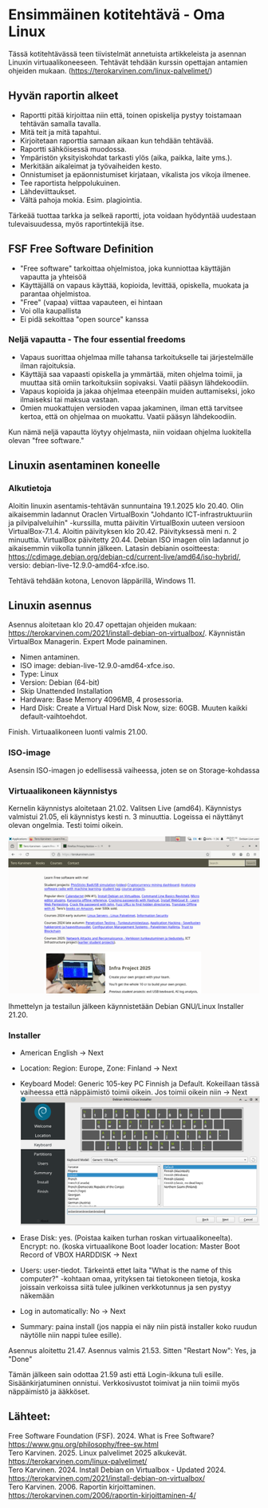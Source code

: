 # Ensimmäinen kotitehtävä - Oma Linux

Tässä kotitehtävässä teen tiivistelmät annetuista artikkeleista ja asennan Linuxin virtuaalikoneeseen. Tehtävät tehdään kurssin opettajan antamien ohjeiden mukaan. (https://terokarvinen.com/linux-palvelimet/)

## Hyvän raportin alkeet

- Raportti pitää kirjoittaa niin että, toinen opiskelija pystyy toistamaan tehtävän samalla tavalla.
- Mitä teit ja mitä tapahtui.
- Kirjoitetaan raporttia samaan aikaan kun tehdään tehtävää.
- Raportti sähköisessä muodossa.
- Ympäristön yksityiskohdat tarkasti ylös (aika, paikka, laite yms.).
- Merkitään aikaleimat ja työvaiheiden kesto.
- Onnistumiset ja epäonnistumiset kirjataan, vikalista jos vikoja ilmenee.
- Tee raportista helppolukuinen.
- Lähdeviittaukset.
- Vältä pahoja mokia. Esim. plagiointia.

Tärkeää tuottaa tarkka ja selkeä raportti, jota voidaan hyödyntää uudestaan tulevaisuudessa, myös raportintekijä itse.

## FSF Free Software Definition

- "Free software" tarkoittaa ohjelmistoa, joka kunniottaa käyttäjän vapautta ja yhteisöä
- Käyttäjällä on vapaus käyttää, kopioida, levittää, opiskella, muokata ja parantaa ohjelmistoa.
- "Free" (vapaa) viittaa vapauteen, ei hintaan
- Voi olla kaupallista
- Ei pidä sekoittaa "open source" kanssa

### Neljä vapautta - The four essential freedoms

- Vapaus suorittaa ohjelmaa mille tahansa tarkoitukselle tai järjestelmälle ilman rajoituksia.
- Käyttäjä saa vapaasti opiskella ja ymmärtää, miten ohjelma toimii, ja muuttaa sitä omiin tarkoituksiin sopivaksi. Vaatii pääsyn lähdekoodiin.
- Vapaus kopioida ja jakaa ohjelmaa eteenpäin muiden auttamiseksi, joko ilmaiseksi tai maksua vastaan.
- Omien muokattujen versioden vapaa jakaminen, ilman että tarvitsee kertoa, että on ohjelmaa on muokattu. Vaatii pääsyn lähdekoodiin.

Kun nämä neljä vapautta löytyy ohjelmasta, niin voidaan ohjelma luokitella olevan "free software."

## Linuxin asentaminen koneelle

### Alkutietoja

Aloitin linuxin asentamis-tehtävän sunnuntaina 19.1.2025 klo 20.40. Olin aikaisemmin ladannut Oraclen VirtualBoxin "Johdanto ICT-infrastruktuuriin ja pilvipalveluihin" -kurssilla, mutta päivitin VirtualBoxin uuteen versioon VirtualBox-7.1.4. Aloitin päivityksen klo 20.42. Päivityksessä meni n. 2 minuuttia. VirtualBox päivitetty 20.44. Debian ISO imagen olin ladannut jo aikaisemmin viikolla tunnin jälkeen. Latasin debianin osoitteesta: https://cdimage.debian.org/debian-cd/current-live/amd64/iso-hybrid/, versio: debian-live-12.9.0-amd64-xfce.iso. 

Tehtävä tehdään kotona, Lenovon läppärillä, Windows 11.

## Linuxin asennus

Asennus aloitetaan klo 20.47 opettajan ohjeiden mukaan: https://terokarvinen.com/2021/install-debian-on-virtualbox/. Käynnistän VirtualBox Managerin. Expert Mode painaminen. 
- Nimen antaminen.
- ISO image: debian-live-12.9.0-amd64-xfce.iso.
- Type: Linux
- Version: Debian (64-bit)
- Skip Unattended Installation
- Hardware: Base Memory 4096MB, 4 prosessoria.
- Hard Disk: Create a Virtual Hard Disk Now, size: 60GB. Muuten kaikki default-vaihtoehdot.

Finish. Virtuaalikoneen luonti valmis 21.00.

### ISO-image

Asensin ISO-imagen jo edellisessä vaiheessa, joten se on Storage-kohdassa

### Virtuaalikoneen käynnistys

Kernelin käynnistys aloitetaan 21.02. Valitsen Live (amd64). Käynnistys valmistui 21.05, eli käynnistys kesti n. 3 minuuttia. Logeissa ei näyttänyt olevan ongelmia. Testi toimi oikein.

![Test](VirtualBox-test1.png)

Ihmettelyn ja testailun jälkeen käynnistetään Debian GNU/Linux Installer 21.20.

### Installer

- American English -> Next
- Location: Region: Europe, Zone: Finland -> Next
- Keyboard Model: Generic 105-key PC Finnish ja Default. Kokeillaan tässä vaiheessa että näppäimistö toimii oikein. Jos toimii oikein niin -> Next
![Keyboard](keyboard.png)

- Erase Disk: yes. (Poistaa kaiken turhan roskan virtuaalikoneelta). Encrypt: no. (koska virtuaalikone Boot loader location: Master Boot Record of VBOX HARDDISK -> Next
- Users: user-tiedot. Tärkeintä ettet laita "What is the name of this computer?" -kohtaan omaa, yrityksen tai tietokoneen tietoja, koska joissain verkoissa siitä tulee julkinen verkkotunnus ja sen pystyy näkemään
- Log in automatically: No -> Next
- Summary: paina install (jos nappia ei näy niin pistä installer koko ruudun näytölle niin nappi tulee esille).

Asennus aloitettu 21.47. Asennus valmis 21.53. Sitten "Restart Now": Yes, ja "Done"

Tämän jälkeen sain odottaa 21.59 asti että Login-ikkuna tuli esille. Sisäänkirjatuminen onnistui. Verkkosivustot toimivat ja niin toimii myös näppäimistö ja ääkköset.

## Lähteet:

Free Software Foundation (FSF). 2024. What is Free Software? https://www.gnu.org/philosophy/free-sw.html  
Tero Karvinen. 2025. Linux palvelimet 2025 alkukevät. https://terokarvinen.com/linux-palvelimet/  
Tero Karvinen. 2024. Install Debian on Virtualbox - Updated 2024. https://terokarvinen.com/2021/install-debian-on-virtualbox/  
Tero Karvinen. 2006. Raportin kirjoittaminen. https://terokarvinen.com/2006/raportin-kirjoittaminen-4/
